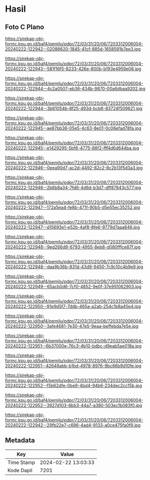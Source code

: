 # Hasil

## Foto C Plano

https://sirekap-obj-formc.kpu.go.id/baf4/pemilu/pdpr/72/03/31/20/06/7203312006004-20240222-122942--02086620-1845-41cf-885d-1658591b7ee3.jpg

https://sirekap-obj-formc.kpu.go.id/baf4/pemilu/pdpr/72/03/31/20/06/7203312006004-20240222-122943--581f16f5-8233-426e-800b-b193e4959e08.jpg

https://sirekap-obj-formc.kpu.go.id/baf4/pemilu/pdpr/72/03/31/20/06/7203312006004-20240222-122944--4c2a0507-eb36-434b-9870-00a6dbaa9202.jpg

https://sirekap-obj-formc.kpu.go.id/baf4/pemilu/pdpr/72/03/31/20/06/7203312006004-20240222-122944--3b61054b-8f25-493d-bcb6-83724f509621.jpg

https://sirekap-obj-formc.kpu.go.id/baf4/pemilu/pdpr/72/03/31/20/06/7203312006004-20240222-122945--ae87bb36-05e5-4c63-8e01-0c06efad78fa.jpg

https://sirekap-obj-formc.kpu.go.id/baf4/pemilu/pdpr/72/03/31/20/06/7203312006004-20240222-122945--e1429295-5bf6-4775-86f2-fff4d6d644ba.jpg

https://sirekap-obj-formc.kpu.go.id/baf4/pemilu/pdpr/72/03/31/20/06/7203312006004-20240222-122946--0eea90d7-ac2d-4492-82c2-8c2b13f5d3a3.jpg

https://sirekap-obj-formc.kpu.go.id/baf4/pemilu/pdpr/72/03/31/20/06/7203312006004-20240222-122946--2b6b8a34-7fd6-4d6d-b3d7-dff87843c577.jpg

https://sirekap-obj-formc.kpu.go.id/baf4/pemilu/pdpr/72/03/31/20/06/7203312006004-20240222-122947--172a5ea4-fe8b-471f-90b5-d5e55ec35252.jpg

https://sirekap-obj-formc.kpu.go.id/baf4/pemilu/pdpr/72/03/31/20/06/7203312006004-20240222-122947--d15693e1-e52b-4af8-8fe6-9779d7aaa846.jpg

https://sirekap-obj-formc.kpu.go.id/baf4/pemilu/pdpr/72/03/31/20/06/7203312006004-20240222-122948--9ed266d9-6793-4955-8eb8-d080fffce87f.jpg

https://sirekap-obj-formc.kpu.go.id/baf4/pemilu/pdpr/72/03/31/20/06/7203312006004-20240222-122948--daa9b36b-831d-43d9-9450-7c9c10c4b9e9.jpg

https://sirekap-obj-formc.kpu.go.id/baf4/pemilu/pdpr/72/03/31/20/06/7203312006004-20240222-122949--65acb0d6-7cf0-4852-9e0f-37e95f062903.jpg

https://sirekap-obj-formc.kpu.go.id/baf4/pemilu/pdpr/72/03/31/20/06/7203312006004-20240222-122950--91e9d5f7-7ddb-465a-a2ab-254c1b8a45e4.jpg

https://sirekap-obj-formc.kpu.go.id/baf4/pemilu/pdpr/72/03/31/20/06/7203312006004-20240222-122950--3afe4681-7e30-47e5-9eaa-beffebda7e5e.jpg

https://sirekap-obj-formc.kpu.go.id/baf4/pemilu/pdpr/72/03/31/20/06/7203312006004-20240222-122951--6b37000e-76c3-4b10-bdbc-d9eab5ae018a.jpg

https://sirekap-obj-formc.kpu.go.id/baf4/pemilu/pdpr/72/03/31/20/06/7203312006004-20240222-122951--42648abb-b1bd-4978-8976-9bc66b9d10fe.jpg

https://sirekap-obj-formc.kpu.go.id/baf4/pemilu/pdpr/72/03/31/20/06/7203312006004-20240222-122952--f5b62dfe-0be9-4bd4-94b6-234dec2cc15b.jpg

https://sirekap-obj-formc.kpu.go.id/baf4/pemilu/pdpr/72/03/31/20/06/7203312006004-20240222-122952--3927d103-6bb3-44a7-a380-503ec1b083f0.jpg

https://sirekap-obj-formc.kpu.go.id/baf4/pemilu/pdpr/72/03/31/20/06/7203312006004-20240222-122942--29fb22e7-c696-4ad4-9133-a0ce475fa0f9.jpg


## Metadata

| Key        | Value               |
| ---------- | ------------------- |
| Time Stamp | 2024-02-22 13:03:33 |
| Kode Dapil | 7201                |



